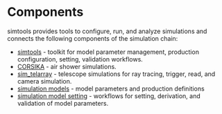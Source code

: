 # Components

simtools provides tools to configure, run, and analyze simulations and connects
the following components of the simulation chain:


- [simtools](https://github.com/gammasim/simtools) - toolkit for model parameter management, production configuration, setting, validation workflows.
- [CORSIKA](https://www.iap.kit.edu/corsika/) - air shower simulations.
- [sim_telarray](https://gitlab.cta-observatory.org/Konrad.Bernloehr/sim_telarray) - telescope simulations for ray tracing, trigger, read, and camera simulation.
- [simulation models](https://gitlab.cta-observatory.org/cta-science/simulations/simulation-model/simulation-models) - model parameters and production definitions
- [simulation model setting](https://gitlab.cta-observatory.org/cta-science/simulations/simulation-model/simulation-model-parameter-setting) - workflows for setting, derivation, and validation of model parameters.
